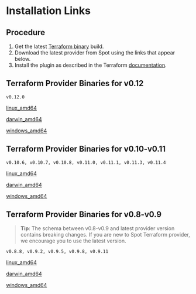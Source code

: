 <meta name="robots" content="noindex">

# Installation Links

## Procedure

1. Get the latest [Terraform binary](https://www.terraform.io/) build.
2. Download the latest provider from Spot using the links that appear below.
3. Install the plugin as described in the Terraform [documentation](https://www.terraform.io/docs/configuration/providers.html#third-party-plugins).

## Terraform Provider Binaries for v0.12

`v0.12.0`

[linux_amd64](http://spotinst-public.s3.amazonaws.com/integrations/terraform/v0.12.0/linux_amd64/terraform-provider-spotinst)

[darwin_amd64](http://spotinst-public.s3.amazonaws.com/integrations/terraform/v0.12.0/darwin_amd64/terraform-provider-spotinst)

[windows_amd64](http://spotinst-public.s3.amazonaws.com/integrations/terraform/v0.12.0/windows_amd64/terraform-provider-spotinst.exe)

## Terraform Provider Binaries for v0.10-v0.11

`v0.10.6, v0.10.7, v0.10.8, v0.11.0, v0.11.1, v0.11.3, v0.11.4`

[linux_amd64](https://s3.amazonaws.com/spotinst-public/integrations/terraform/v0.11.4/providers/v2/linux_amd64/terraform-provider-spotinst)

[darwin_amd64](https://s3.amazonaws.com/spotinst-public/integrations/terraform/v0.11.4/providers/v2/darwin_amd64/terraform-provider-spotinst)

[windows_amd64](https://s3.amazonaws.com/spotinst-public/integrations/terraform/v0.11.4/providers/v2/windows_amd64/terraform-provider-spotinst.exe)

## Terraform Provider Binaries for v0.8-v0.9

> **Tip**: The schema between v0.8-v0.9 and latest provider version contains breaking changes. If you are new to Spot Terraform provider, we encourage you to use the latest version.

`v0.8.8, v0.9.2, v0.9.5, v0.9.8, v0.9.11`

[linux_amd64](http://spotinst-public.s3.amazonaws.com/integrations/terraform/v0.9.11/providers/v1/linux_amd64/terraform-provider-spotinst)

[darwin_amd64](http://spotinst-public.s3.amazonaws.com/integrations/terraform/v0.9.11/providers/v1/darwin_amd64/terraform-provider-spotinst)

[windows_amd64](http://spotinst-public.s3.amazonaws.com/integrations/terraform/v0.9.11/providers/v1/windows_amd64/terraform-provider-spotinst.exe)
